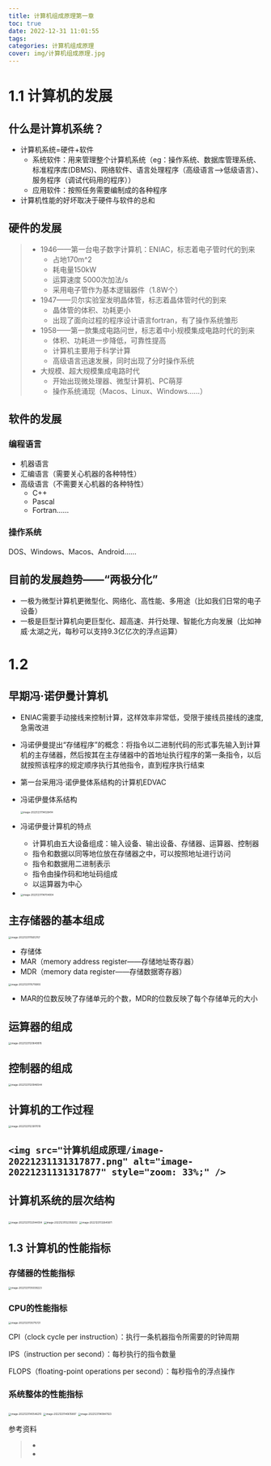 ```yaml
---
title: 计算机组成原理第一章
toc: true
date: 2022-12-31 11:01:55
tags:
categories: 计算机组成原理
cover: img/计算机组成原理.jpg
---
```

# 1.1 计算机的发展

## 什么是计算机系统？

+ 计算机系统=硬件+软件
  + 系统软件：用来管理整个计算机系统（eg：操作系统、数据库管理系统、标准程序库(DBMS)、网络软件、语言处理程序（高级语言——>低级语言）、服务程序（调试代码用的程序））
  + 应用软件：按照任务需要编制成的各种程序
+ 计算机性能的好坏取决于硬件与软件的总和

## 硬件的发展

> + 1946——第一台电子数字计算机：ENIAC，标志着电子管时代的到来
>   + 占地170m^2
>   + 耗电量150kW
>   + 运算速度 5000次加法/s
>   + 采用电子管作为基本逻辑器件（1.8W个）
> + 1947——贝尔实验室发明晶体管，标志着晶体管时代的到来
>   + 晶体管的体积、功耗更小
>   + 出现了面向过程的程序设计语言fortran，有了操作系统雏形
> + 1958——第一款集成电路问世，标志着中小规模集成电路时代的到来
>   + 体积、功耗进一步降低，可靠性提高
>   + 计算机主要用于科学计算
>   + 高级语言迅速发展，同时出现了分时操作系统
> + 大规模、超大规模集成电路时代
>   + 开始出现微处理器、微型计算机、PC萌芽
>   + 操作系统涌现（Macos、Linux、Windows……）

## 软件的发展

### 编程语言

+ 机器语言
+ 汇编语言（需要关心机器的各种特性）
+ 高级语言（不需要关心机器的各种特性）
  + C++
  + Pascal
  + Fortran……

### 操作系统

DOS、Windows、Macos、Android……

## 目前的发展趋势——“两极分化”

+ 一极为微型计算机更微型化、网络化、高性能、多用途（比如我们日常的电子设备）
+ 一极是巨型计算机向更巨型化、超高速、并行处理、智能化方向发展（比如神威·太湖之光，每秒可以支持9.3亿亿次的浮点运算）

# 1.2

## 早期冯·诺伊曼计算机

+ ENIAC需要手动接线来控制计算，这样效率非常低，受限于接线员接线的速度,急需改进
+ 冯诺伊曼提出“存储程序”的概念：将指令以二进制代码的形式事先输入到计算机的主存储器，然后按其在主存储器中的首地址执行程序的第一条指令，以后就按照该程序的规定顺序执行其他指令，直到程序执行结束
+ 第一台采用冯·诺伊曼体系结构的计算机EDVAC
+ 冯诺伊曼体系结构

  <img src="计算机组成原理/image-20221231114028414.png" alt="image-20221231114028414" style="zoom: 33%;" />
+ 冯诺伊曼计算机的特点

  + 计算机由五大设备组成：输入设备、输出设备、存储器、运算器、控制器
  + 指令和数据以同等地位放在存储器之中，可以按照地址进行访问
  + 指令和数据用二进制表示
  + 指令由操作码和地址码组成
  + 以运算器为中心
+ <img src="计算机组成原理/image-20221231114704004.png" alt="image-20221231114704004" style="zoom: 33%;" />

## 主存储器的基本组成

<img src="计算机组成原理/image-20221231115612157.png" alt="image-20221231115612157" style="zoom: 33%;" />

+ 存储体
+ MAR（memory address register——存储地址寄存器）
+ MDR（memory data register——存储数据寄存器）

<img src="计算机组成原理/image-20221231115719955.png" alt="image-20221231115719955" style="zoom: 33%;" />

+ MAR的位数反映了存储单元的个数，MDR的位数反映了每个存储单元的大小

## 运算器的组成

<img src="计算机组成原理/image-20221231120649976.png" alt="image-20221231120649976" style="zoom: 33%;" />

## 控制器的组成

<img src="计算机组成原理/image-20221231120946544.png" alt="image-20221231120946544" style="zoom: 33%;" />

## 计算机的工作过程

<img src="计算机组成原理/image-20221231123917010.png" alt="image-20221231123917010" style="zoom: 33%;" />

## `<img src="计算机组成原理/image-20221231131317877.png" alt="image-20221231131317877" style="zoom: 33%;" />`

## 计算机系统的层次结构

<img src="计算机组成原理/image-20221231132044004.png" alt="image-20221231132044004" style="zoom: 33%;" />

<img src="计算机组成原理/image-20221231132359202.png" alt="image-20221231132359202" style="zoom: 33%;" />

<img src="计算机组成原理/image-20221231132645871.png" alt="image-20221231132645871" style="zoom: 33%;" />

## 1.3 计算机的性能指标

### 存储器的性能指标

<img src="计算机组成原理/image-20221231135039223.png" alt="image-20221231135039223" style="zoom: 33%;" />

### CPU的性能指标

<img src="计算机组成原理/image-20221231135715721.png" alt="image-20221231135715721" style="zoom: 33%;" />

CPI（clock cycle per instruction）：执行一条机器指令所需要的时钟周期

IPS（instruction per second）：每秒执行的指令数量

FLOPS（floating-point operations per second）：每秒指令的浮点操作

### 系统整体的性能指标

<img src="计算机组成原理/image-20221231140546210.png" alt="image-20221231140546210" style="zoom: 33%;" />

<img src="计算机组成原理/image-20221231140615897.png" alt="image-20221231140615897" style="zoom: 33%;" />

<img src="计算机组成原理/image-20221231140847923.png" alt="image-20221231140847923" style="zoom: 33%;" />

参考资料

> - []()
> - []()
